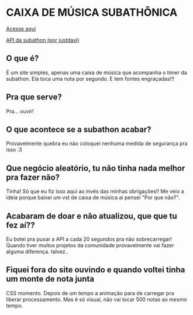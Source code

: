# CAIXA DE MÚSICA SUBATHÔNICA

<a href="https://navomeister.github.io/musicathon/">Acesse aqui</a>

<a href="https://subathon-api.justdavi.dev/api/docs">API da subathon (por justdavi)</a>

## O que é?
É um site simples, apenas uma caixa de música que acompanha o timer da subathon. Ela toca uma nota por segundo. E tem fontes engraçadas!!!

## Pra que serve?
Pra... ouvir!

## O que acontece se a subathon acabar?
Provavelmente quebra eu não coloquei nenhuma medida de segurança pra isso :3

## Que negócio aleatório, tu não tinha nada melhor pra fazer não?
Tinha! Só que eu fiz isso aqui ao invés das minhas obrigações!! Me veio a ideia porque baixei um vst de caixa de música aí pensei "Por que não?". 

## Acabaram de doar e não atualizou, que que tu fez aí??
Eu botei pra puxar a API a cada 20 segundos pra não sobrecarregar! Quando tiver muitos projetos da comunidade provavelmente vai fazer alguma diferença. talvez..

## Fiquei fora do site ouvindo e quando voltei tinha um monte de nota junta
CSS momento. Depois de um tempo a animação para de carregar pra liberar processamento. Mas é só visual, não vai tocar 500 notas ao mesmo tempo.
